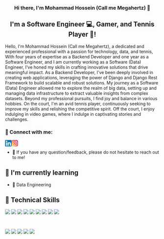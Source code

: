 
<h3 align="center">
Hi there, I'm Mohammad Hossein (Call me Megahertz) 👋
</h3>

<h2 align="center">
I'm a Software Engineer 💻, Gamer, and Tennis Player 🎾!
</h2> 

Hello, I'm Mohammad Hossein (Call me Megahertz), a dedicated and experienced professional with a passion for technology, data, and tennis, With four years of expertise as a Backend Developer and one year as a Software Engineer, and I am currently working as a Software (Data) Engineer, I've honed my skills in crafting innovative solutions that drive meaningful impact.
As a Backend Developer, I've been deeply involved in creating web applications, leveraging the power of Django and Django Rest Framework to build scalable and robust solutions. My journey as a Software (Data) Engineer allowed me to explore the realm of big data, setting up and managing data infrastructure to extract valuable insights from complex datasets.
Beyond my professional pursuits, I find joy and balance in various hobbies. On the court, I'm an avid tennis player, continuously seeking to improve my skills and relishing the competitive spirit. Off the court, I enjoy indulging in video games, where I indulge in captivating stories and challenges.

### 🤝 Connect with me:

<a href="https://www.linkedin.com/in/mohammad-hossein-zadeh-abbas/"><img align="left" src="https://raw.githubusercontent.com/mhzauser/mhzauser/main/images/linkedin.svg" alt="Mohammad Hossein | LinkedIn" width="21px"/></a>
<a href="https://www.instagram.com/mhzuser/"><img align="left" src="https://raw.githubusercontent.com/mhzauser/mhzauser/main/images/instagram.svg" alt="Mohammad Hossein | Instagram" width="21px"/></a>
<a href="mailto: mohammadhossein.zadehabbas@gmail.com"><img align="left" src="https://raw.githubusercontent.com/mhzauser/mhzauser/main/images/emails.png" alt="Mohammad Hossein | Email" width="21px"/></a>
</br>

- 💬 If you have any question/feedback, please do not hesitate to reach out to me!

## 🌱 I'm currently learning

- 🤖 Data Engineering

## 💼 Technical Skills

![](https://img.shields.io/badge/Code-PostgreSQL-informational?style=flat&logo=PostgreSQL&color=336791)
![](https://img.shields.io/badge/Code-Python-informational?style=flat&logo=Python&color=003B57)
![](https://img.shields.io/badge/Database-Mysql-informational?style=flat&logo=Mysql&color=336791)
![](https://img.shields.io/badge/Database-Postgresql-informational?style=flat&logo=Postgresql&color=336791)
![](https://img.shields.io/badge/Database-Oracle-informational?style=flat&logo=Oracle&color=003B57)
![](https://img.shields.io/badge/BigData-ApacheSpark-informational?style=flat&logo=Spark&color=336791)
![](https://img.shields.io/badge/BigDataStorage-HDFS-informational?style=flat&logo=HDFS&color=003B57)
![](https://img.shields.io/badge/WorkflowOrchestration-ApacheAirflow-informational?style=flat&logo=Airflow&color=336791)
![](https://img.shields.io/badge/DataVisualization-ApacheSuperset-informational?style=flat&logo=Superset&color=003B57)

</br>

![](https://img.shields.io/badge/Tools-Docker-informational?style=flat&logo=Docker&color=1572B6)
![](https://img.shields.io/badge/Tools-Postman-informational?style=flat&logo=Postman&color=FF6C37)
![](https://img.shields.io/badge/Tools-Git-informational?style=flat&logo=Git&color=F05032)
![](https://img.shields.io/badge/Tools-GitHub-informational?style=flat&logo=GitHub&color=181717)
![](https://img.shields.io/badge/Tools-Gitlab-informational?style=flat&logo=Gitlab&color=FF6C37)

